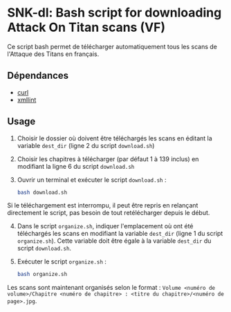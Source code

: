 # SNK-dl: Bash script for downloading Attack On Titan scans (VF)

Ce script bash permet de télécharger automatiquement tous les scans de l'Attaque des Titans en français.

## Dépendances

- [curl](https://linux.die.net/man/1/curl)
- [xmllint](https://linux.die.net/man/1/xmllint)



## Usage

1. Choisir le dossier où doivent être téléchargés les scans en éditant la variable `dest_dir` (ligne 2 du script `download.sh`)

2. Choisir les chapitres à télécharger (par défaut 1 à 139 inclus) en modifiant la ligne 6 du script `download.sh`

3. Ouvrir un terminal et exécuter le script `download.sh` :

   ```sh
   bash download.sh
   ```

Si le téléchargement est interrompu, il peut être repris en relançant directement le script, pas besoin de tout retélécharger depuis le début.

4. Dans le script `organize.sh`, indiquer l'emplacement où ont été téléchargés les scans en modifiant la variable `dest_dir` (ligne 1 du script `organize.sh`). Cette variable doit être égale à la variable `dest_dir` du script `download.sh`.

5. Exécuter le script `organize.sh` :

   ```bash
   bash organize.sh
   ```

Les scans sont maintenant organisés selon le format : `Volume <numéro de volume>/Chapitre <numéro de chapitre> : <titre du chapitre>/<numéro de page>.jpg`.